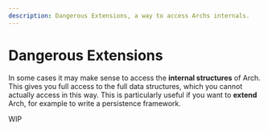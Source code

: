 ```yaml
---
description: Dangerous Extensions, a way to access Archs internals.
---
```


# Dangerous Extensions

In some cases it may make sense to access the **internal structures** of Arch. This gives you full access to the full data structures, which you cannot actually access in this way. This is particularly useful if you want to **extend** Arch, for example to write a persistence framework.

WIP
